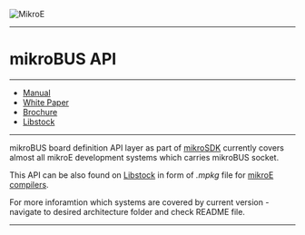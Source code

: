 ![MikroE](http://www.mikroe.com/img/designs/beta/logo_small.png)

---

# mikroBUS API

---

- [Manual](https://download.mikroe.com/documents/mikrosdk/mikrosdk-manual-v100.pdf)
- [White Paper](https://download.mikroe.com/documents/mikrosdk/mikrosdk-white-paper.pdf)
- [Brochure](https://download.mikroe.com/documents/mikrosdk/mikrosdk-brochure.pdf)
- [Libstock](https://libstock.mikroe.com/projects/view/2249/mikrosdk)

---

mikroBUS board definition API layer as part of [mikroSDK](https://www.mikroe.com/mikrosdk)
currently covers almost all mikroE development systems which carries mikroBUS socket. 

This API can be also found on [Libstock](https://libstock.mikroe.com/projects/view/2249/mikrosdk)
in form of *.mpkg* file for [mikroE compilers](https://www.mikroe.com/compilers).

For more inforamtion which systems are covered by current version - navigate to 
desired architecture folder and check README file. 

--- 






